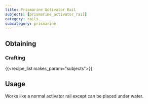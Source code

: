```yaml
---
title: Prismarine Activator Rail
subjects: [prismarine_activator_rail]
category: rails
subcategory: prismarine
---
```




Obtaining
---------

### Crafting
{{<recipe_list makes_param="subjects">}}

Usage
-----

Works like a normal activator rail except can be placed under water.